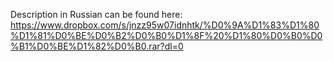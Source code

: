 Description in Russian can be found here: https://www.dropbox.com/s/jnzz95w07idnhtk/%D0%9A%D1%83%D1%80%D1%81%D0%BE%D0%B2%D0%B0%D1%8F%20%D1%80%D0%B0%D0%B1%D0%BE%D1%82%D0%B0.rar?dl=0

